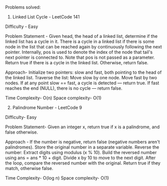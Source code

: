 Problems solved:

1. Linked List Cycle - LeetCode 141

Difficulty - Easy 

Problem Statement - 
Given head, the head of a linked list, determine if the linked list has a cycle in it.
There is a cycle in a linked list if there is some node in the list that can be reached again by continuously following the next pointer. Internally, pos is used to denote the index of the node that tail's next pointer is connected to. Note that pos is not passed as a parameter.
Return true if there is a cycle in the linked list. Otherwise, return false.

Approach- 
Initialize two pointers: slow and fast, both pointing to the head of the linked list.
Traverse the list:
    Move slow by one node.
    Move fast by two nodes.
    If at any point slow == fast, a cycle is detected — return true.
If fast reaches the end (NULL), there is no cycle — return false.

Time Complexity- O(n)
Space complexity- O(1)

2. Palindrome Number - LeetCode 9

Difficulty- Easy

Problem Statement- 
Given an integer x, return true if x is a palindrome, and false otherwise.

Approach - 
If the number is negative, return false (negative numbers aren't palindromes).
Store the original number in a separate variable.
Reverse the number:
    Extract digits using modulus (x % 10).
    Build the reversed number using ans = ans * 10 + digit.
    Divide x by 10 to move to the next digit.
After the loop, compare the reversed number with the original.
Return true if they match, otherwise false.

Time Complexity- O(log n)
Space complexity- O(1)
